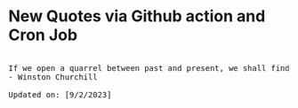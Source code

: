 # New Quotes via Github action and Cron Job

<pre>
<!-- #quote -->
If we open a quarrel between past and present, we shall find that we have lost the future.
- Winston Churchill

Updated on: [9/2/2023]
<!-- #quoteEnd -->
</pre>
